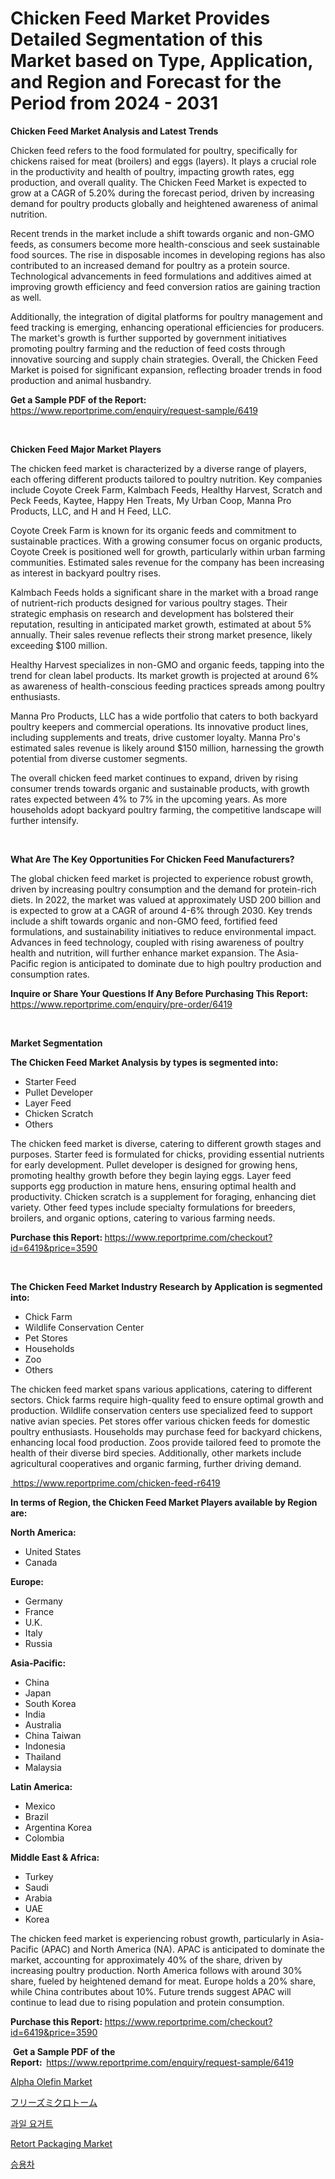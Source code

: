 <p><h1>Chicken Feed Market Provides Detailed Segmentation of this Market based on Type, Application, and Region and Forecast for the Period from 2024 - 2031</h1></p><p><strong>Chicken Feed Market Analysis and Latest Trends</strong></p>
<p><p>Chicken feed refers to the food formulated for poultry, specifically for chickens raised for meat (broilers) and eggs (layers). It plays a crucial role in the productivity and health of poultry, impacting growth rates, egg production, and overall quality. The Chicken Feed Market is expected to grow at a CAGR of 5.20% during the forecast period, driven by increasing demand for poultry products globally and heightened awareness of animal nutrition.</p><p>Recent trends in the market include a shift towards organic and non-GMO feeds, as consumers become more health-conscious and seek sustainable food sources. The rise in disposable incomes in developing regions has also contributed to an increased demand for poultry as a protein source. Technological advancements in feed formulations and additives aimed at improving growth efficiency and feed conversion ratios are gaining traction as well.</p><p>Additionally, the integration of digital platforms for poultry management and feed tracking is emerging, enhancing operational efficiencies for producers. The market's growth is further supported by government initiatives promoting poultry farming and the reduction of feed costs through innovative sourcing and supply chain strategies. Overall, the Chicken Feed Market is poised for significant expansion, reflecting broader trends in food production and animal husbandry.</p></p>
<p><strong>Get a Sample PDF of the Report:&nbsp;</strong> <a href="https://www.reportprime.com/enquiry/request-sample/6419">https://www.reportprime.com/enquiry/request-sample/6419</a></p>
<p>&nbsp;</p>
<p><strong>Chicken Feed Major Market Players</strong></p>
<p><p>The chicken feed market is characterized by a diverse range of players, each offering different products tailored to poultry nutrition. Key companies include Coyote Creek Farm, Kalmbach Feeds, Healthy Harvest, Scratch and Peck Feeds, Kaytee, Happy Hen Treats, My Urban Coop, Manna Pro Products, LLC, and H and H Feed, LLC.</p><p>Coyote Creek Farm is known for its organic feeds and commitment to sustainable practices. With a growing consumer focus on organic products, Coyote Creek is positioned well for growth, particularly within urban farming communities. Estimated sales revenue for the company has been increasing as interest in backyard poultry rises.</p><p>Kalmbach Feeds holds a significant share in the market with a broad range of nutrient-rich products designed for various poultry stages. Their strategic emphasis on research and development has bolstered their reputation, resulting in anticipated market growth, estimated at about 5% annually. Their sales revenue reflects their strong market presence, likely exceeding $100 million.</p><p>Healthy Harvest specializes in non-GMO and organic feeds, tapping into the trend for clean label products. Its market growth is projected at around 6% as awareness of health-conscious feeding practices spreads among poultry enthusiasts.</p><p>Manna Pro Products, LLC has a wide portfolio that caters to both backyard poultry keepers and commercial operations. Its innovative product lines, including supplements and treats, drive customer loyalty. Manna Pro's estimated sales revenue is likely around $150 million, harnessing the growth potential from diverse customer segments.</p><p>The overall chicken feed market continues to expand, driven by rising consumer trends towards organic and sustainable products, with growth rates expected between 4% to 7% in the upcoming years. As more households adopt backyard poultry farming, the competitive landscape will further intensify.</p></p>
<p>&nbsp;</p>
<p><strong>What Are The Key Opportunities For Chicken Feed Manufacturers?</strong></p>
<p><p>The global chicken feed market is projected to experience robust growth, driven by increasing poultry consumption and the demand for protein-rich diets. In 2022, the market was valued at approximately USD 200 billion and is expected to grow at a CAGR of around 4-6% through 2030. Key trends include a shift towards organic and non-GMO feed, fortified feed formulations, and sustainability initiatives to reduce environmental impact. Advances in feed technology, coupled with rising awareness of poultry health and nutrition, will further enhance market expansion. The Asia-Pacific region is anticipated to dominate due to high poultry production and consumption rates.</p></p>
<p><strong>Inquire or Share Your Questions If Any Before Purchasing This Report:</strong> <a href="https://www.reportprime.com/enquiry/pre-order/6419">https://www.reportprime.com/enquiry/pre-order/6419</a></p>
<p>&nbsp;</p>
<p><strong>Market Segmentation</strong></p>
<p><strong>The Chicken Feed Market Analysis by types is segmented into:</strong></p>
<p><ul><li>Starter Feed</li><li>Pullet Developer</li><li>Layer Feed</li><li>Chicken Scratch</li><li>Others</li></ul></p>
<p><p>The chicken feed market is diverse, catering to different growth stages and purposes. Starter feed is formulated for chicks, providing essential nutrients for early development. Pullet developer is designed for growing hens, promoting healthy growth before they begin laying eggs. Layer feed supports egg production in mature hens, ensuring optimal health and productivity. Chicken scratch is a supplement for foraging, enhancing diet variety. Other feed types include specialty formulations for breeders, broilers, and organic options, catering to various farming needs.</p></p>
<p><strong>Purchase this Report:&nbsp;</strong><a href="https://www.reportprime.com/checkout?id=6419&price=3590">https://www.reportprime.com/checkout?id=6419&price=3590</a></p>
<p>&nbsp;</p>
<p><strong>The Chicken Feed Market Industry Research by Application is segmented into:</strong></p>
<p><ul><li>Chick Farm</li><li>Wildlife Conservation Center</li><li>Pet Stores</li><li>Households</li><li>Zoo</li><li>Others</li></ul></p>
<p><p>The chicken feed market spans various applications, catering to different sectors. Chick farms require high-quality feed to ensure optimal growth and production. Wildlife conservation centers use specialized feed to support native avian species. Pet stores offer various chicken feeds for domestic poultry enthusiasts. Households may purchase feed for backyard chickens, enhancing local food production. Zoos provide tailored feed to promote the health of their diverse bird species. Additionally, other markets include agricultural cooperatives and organic farming, further driving demand.</p></p>
<p><a href="https://www.reportprime.com/chicken-feed-r6419">&nbsp;https://www.reportprime.com/chicken-feed-r6419</a></p>
<p><strong>In terms of Region, the Chicken Feed Market Players available by Region are:</strong></p>
<p>
    <p> <strong> North America: </strong>
        <ul>
            <li>United States</li>
            <li>Canada</li>
        </ul>
        </p> 
    <p> <strong> Europe: </strong>
        <ul>
            <li>Germany</li>
            <li>France</li>
            <li>U.K.</li>
            <li>Italy</li>
            <li>Russia</li>
        </ul>
        </p> 
    <p> <strong> Asia-Pacific: </strong>
        <ul>
            <li>China</li>
            <li>Japan</li>
            <li>South Korea</li>
            <li>India</li>
            <li>Australia</li>
            <li>China Taiwan</li>
            <li>Indonesia</li>
            <li>Thailand</li>
            <li>Malaysia</li>
        </ul>
        </p> 
    <p> <strong> Latin America: </strong>
        <ul>
            <li>Mexico</li>
            <li>Brazil</li>
            <li>Argentina Korea</li>
            <li>Colombia</li>
        </ul>
        </p> 
    <p> <strong> Middle East & Africa: </strong>
        <ul>
            <li>Turkey</li>
            <li>Saudi</li>
            <li>Arabia</li>
            <li>UAE</li>
            <li>Korea</li>
        </ul>
    </p>
    </p>
<p><p>The chicken feed market is experiencing robust growth, particularly in Asia-Pacific (APAC) and North America (NA). APAC is anticipated to dominate the market, accounting for approximately 40% of the share, driven by increasing poultry production. North America follows with around 30% share, fueled by heightened demand for meat. Europe holds a 20% share, while China contributes about 10%. Future trends suggest APAC will continue to lead due to rising population and protein consumption.</p></p>
<p><strong>Purchase this Report: </strong><a href="https://www.reportprime.com/checkout?id=6419&price=3590">https://www.reportprime.com/checkout?id=6419&price=3590</a></p>
<p>&nbsp;<strong>Get a Sample PDF of the Report:&nbsp;&nbsp;</strong><a href="https://www.reportprime.com/enquiry/request-sample/6419">https://www.reportprime.com/enquiry/request-sample/6419</a></p>
<p><strong></strong></p>
<p><p><a href="https://www.linkedin.com/pulse/alpha-olefin-industry-sector-new-technologies-market-impact-jvorc?trackingId=bCtyyH69TDuLaUZKfQ2iQg%3D%3D">Alpha Olefin Market</a></p><p><a href="https://medium.com/@lenorakris2023/%E3%83%95%E3%83%AA%E3%83%BC%E3%82%B8%E3%83%B3%E3%82%B0%E3%83%9E%E3%82%A4%E3%82%AF%E3%83%AD%E3%83%88%E3%83%BC%E3%83%A0%E7%94%A3%E6%A5%AD%E3%81%AB%E9%96%A2%E3%81%99%E3%82%8B%E6%B4%9E%E5%AF%9F-2031%E5%B9%B4%E3%81%BE%E3%81%A7%E3%81%AE%E5%B8%82%E5%A0%B4%E8%B2%A1%E5%8B%99%E7%8A%B6%E6%B3%81-%E5%B8%82%E5%A0%B4%E8%A6%8F%E6%A8%A1-%E3%81%8A%E3%82%88%E3%81%B3%E5%8F%8E%E7%9B%8A%E5%88%86%E6%9E%90-d92fda272b42">フリーズミクロトーム</a></p><p><a href="https://medium.com/@duncanbolton68/%EA%B3%BC%EC%9D%BC-%EC%9A%94%EA%B1%B0%ED%8A%B8-%EC%82%B0%EC%97%85-%EB%B6%84%EC%95%BC-%EC%8B%9C%EC%9E%A5-%EC%97%AD%ED%95%99-%EB%B0%8F-%EB%AF%B8%EB%9E%98-%EC%8B%9C%EB%82%98%EB%A6%AC%EC%98%A4-2024-2031-bc1a49da4e17">과일 요거트</a></p><p><a href="https://www.linkedin.com/pulse/navigating-global-retort-packaging-market-from-trends-strategy-jbxoc?trackingId=OgyeCHWVQzKCe%2BKwSV4c9Q%3D%3D">Retort Packaging Market</a></p><p><a href="https://medium.com/@duncanbolton68/%EA%B8%80%EB%A1%9C%EB%B2%8C-%EC%8A%B9%EC%9A%A9%EC%B0%A8-%EC%8B%9C%EC%9E%A5-%EB%B6%84%EC%84%9D-%EC%A3%BC%EC%9A%94-%EC%8B%9C%EC%9E%A5-%EB%8F%99%ED%96%A5-%EB%B0%8F-%ED%96%A5%ED%9B%84-%EC%A0%84%EB%A7%9D-2024-2031-2e586dde6543">승용차</a></p></p>